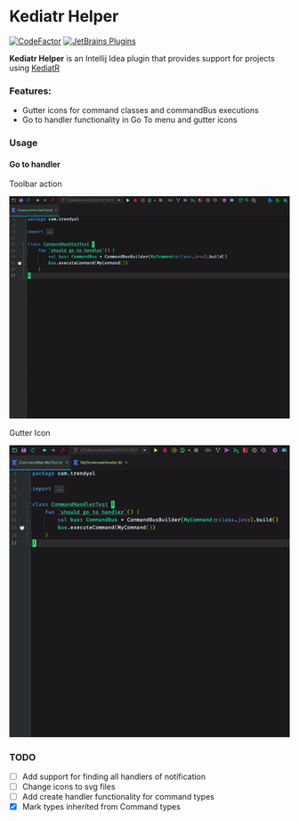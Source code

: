 Kediatr Helper
=======================

[![CodeFactor](https://www.codefactor.io/repository/github/bilal-kilic/kediatr-intellij-plugin/badge)](https://www.codefactor.io/repository/github/bilal-kilic/kediatr-intellij-plugin)
[![JetBrains Plugins](https://img.shields.io/badge/1.0.0-kediatr%20intellij-brightgreen)](https://plugins.jetbrains.com/plugin/16006-kediatr-intellij)


<!-- Plugin description -->
**Kediatr Helper** is an Intellij Idea plugin that provides support for projects using [KediatR](https://github.com/Trendyol/kediatR)

### Features:
 - Gutter icons for command classes and commandBus executions
 - Go to handler functionality in Go To menu and gutter icons 

<!-- Plugin description end -->

### Usage

#### Go to handler

Toolbar action

![Alt Text](docs/go_to_handler_toolbar.gif)

Gutter Icon

![Alt Text](docs/go_to_handler_gutter.gif)


### TODO

- [ ] Add support for finding all handlers of notification
- [ ] Change icons to svg files
- [ ] Add create handler functionality for command types
- [x] Mark types inherited from Command types
